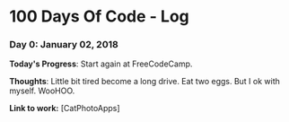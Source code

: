 # 100 Days Of Code - Log

### Day 0: January 02, 2018</h3>

**Today's Progress**: Start again at FreeCodeCamp.

**Thoughts**: Little bit tired become a long drive. Eat two eggs. But I ok with myself. WooHOO.

**Link to work:** [CatPhotoApps]
